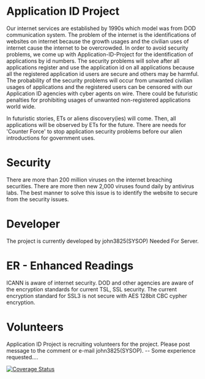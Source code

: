 
# Application ID Project
Our internet services are established by 1990s which model was from DOD communication system. The problem of the internet is the identifications of websites on internet because the growth usages and the civilian uses of internet cause the internet to be overcrowded. In order to avoid security problems, we come up with Application-ID-Project for the identification of applications by id numbers. The security problems will solve after all applications register and use the application id on all applications because all the registered application id users are secure and others may be harmful. The probability of the security problems will occur from unwanted civilian usages of applications and the registered users can be censored with our Application ID agencies with cyber agents on wire. There could be futuristic penalties for prohibiting usages of unwanted non-registered applications world wide.

In futuristic stories, ETs or aliens discovery(ies) will come. Then, all applications will be observed by ETs for the future. There are needs for 'Counter Force' to stop application security problems before our alien introductions for government uses.

# Security
There are more than 200 million viruses on the internet breaching securities. There are more then new 2,000 viruses found daily by antivirus labs. The best manner to solve this issue is to identify the website to secure from the security issues.

# Developer
The project is currently developed by john3825(SYSOP) Needed For Server.

# ER - Enhanced Readings
ICANN is aware of internet security. DOD and other agencies are aware of the encryption standards for current TSL, SSL security. The current encryption standard for SSL3 is not secure with AES 128bit CBC cypher encryption.

# Volunteers
Application ID Project is recruiting volunteers for the project. Please post message to the comment or e-mail john3825(SYSOP). -- Some experience requested....

[![Coverage Status](https://coveralls.io/repos/github/john3825/Application-ID-Project/badge.svg?branch=master)](https://coveralls.io/github/john3825/Application-ID-Project?branch=master)
